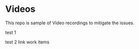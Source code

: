 # Videos
This repo is sample of Video recordings to mitigate the issues. 


test 1

test 2 link work items




